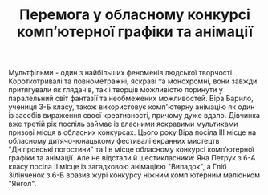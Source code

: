 ﻿---
title: Перемога у обласному конкурсі комп’ютерної графіки та анімації
---

Мультфільми - один з найбільших феноменів людської творчості. Короткотривалі та повнометражні, яскраві та монохромні, вони завжди притягували як глядачів, так і творців можливістю поринути у паралельний світ фантазії та необмежених можливостей. Віра Барило, учениця 3-Б класу, також використовує комп'ютерну анімацію як один із засобів вираження своєї креативності, причому дуже вдало. Дівчинка вже третій рік поспіль займає із власними яскравими мультиками призові місця в обласних конкурсах. Цього року Віра посіла ІІІ місце на обласному дитячо-юнацькому фестивалі екранних мистецтв "Дніпровські погостини" та І в місце обласному конкурсі комп’ютерної графіки та анімації. Але не відстали й шестикласники: Яна Петрук з 6-А класу посіла ІІ місце із загадковою анімацією "Випадок", а Гліб Зілінченок з 6-Б вразив журі конкурсу ніжним комп'ютерним малюнком "Янгол".

<slideshow />
